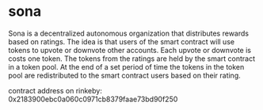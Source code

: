 # sona
Sona is a decentralized autonomous organization that distributes rewards based on ratings. The idea is that users of the smart contract will use tokens to upvote or downvote other accounts. Each upvote or downvote is costs one token. The tokens from the ratings are held by the smart contract in a token pool. At the end of a set period of time the tokens in the token pool are redistributed to the smart contract users based on their rating.

contract address on rinkeby: 0x2183900ebc0a060c0971cb8379faae73bd90f250

